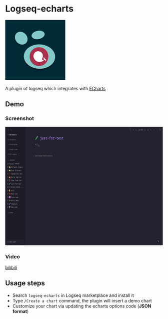 # Logseq-echarts

![Logseq ECharts](./icon.png)

A plugin of logseq which integrates with [ECharts](https://echarts.apache.org/)

## Demo
### Screenshot

![Logseq ECharts Plugin](./logseq-echarts-plugin.gif)

### Video

[bilibili](https://www.bilibili.com/video/BV1JD4y167eK/)

## Usage steps

* Search `logseq-echarts` in Logseq marketplace and install it
* Type `/Create a chart` command, the plugin will insert a demo chart
* Customize your chart via updating the echarts options code (**JSON format**)

